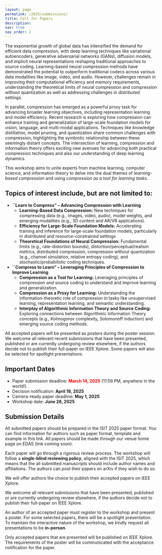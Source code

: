 ```yaml
---
layout: page
permalink: /2025/submissions/
title: Call for Papers
description:  
nav: true
nav_order: 2
---
```

The exponential growth of global data has intensified the demand for efficient data compression, with deep learning techniques like variational autoencoders, generative adversarial networks (GANs), diffusion models, and implicit neural representations reshaping traditional approaches to source coding. Learning-based neural compression methods have demonstrated the potential to outperform traditional codecs across various data modalities like image, video, and audio. However, challenges remain in improving their computational efficiency and memory requirements, understanding the theoretical limits of neural compression and compression without quantization as well as addressing challenges in distributed settings.

In parallel, compression has emerged as a powerful proxy task for advancing broader learning objectives, including representation learning and model efficiency. Recent research is exploring how compression can enhance training and generalization of large-scale foundation models for vision, language, and multi-modal applications. Techniques like knowledge distillation, model pruning, and quantization share common challenges with compression, highlighting the symbiotic relationship between these seemingly distant concepts. The intersection of learning, compression and information theory offers exciting new avenues for advancing both practical compression techniques and also our understanding of deep learning dynamics.

This workshop aims to unite experts from machine learning, computer science, and information theory to delve into the dual themes of _learning-based compression_ and using _compression as a tool for learning tasks_.


## Topics of interest include, but are not limited to:

- __``Learn to Compress” – Advancing Compression with Learning__
  - __Learning-Based Data Compression:__ New techniques for compressing data (e.g., images, video, audio), model weights, and emerging modalities (e.g., 3D content and AR/VR applications).
  - __Efficiency for Large-Scale Foundation Models:__ Accelerating training and inference for large-scale foundation models, particularly in distributed and resource-constrained settings
  - __Theoretical Foundations of Neural Compression:__ Fundamental limits (e.g., rate-distortion bounds),  distortion/perceptual/realism metrics, distributed compression, compression without quantization (e.g., channel simulation, relative entropy coding), and stochastic/probabilistic coding techniques.
- __``Compress to Learn” – Leveraging Principles of Compression to Improve Learning__
  - __Compression as a Tool for Learning:__ Leveraging principles of compression and source coding to understand and improve learning and generalization.
  - __Compression as a Proxy for Learning:__ Understanding the information-theoretic role of compression in tasks like unsupervised learning, representation learning, and semantic understanding.
  - __Interplay of Algorithmic Information Theory and Source Coding:__ Exploring connections between Algorithmic Information Theory concepts (e.g., Kolmogorov complexity, Solomonoff induction) and emerging source coding methods.

All accepted papers will be presented as posters during the poster session. We welcome all relevant recent submissions that have been presented, published or are currently undergoing review elsewhere, if the authors decide not to publish their full-paper on IEEE Xplore. Some papers will also be selected for spotlight presentations.

## Important Dates
- Paper submission deadline: <span style="color:red;font-weight:bold;">March 14, 2025</span> (11:59 PM, anywhere in the world!).
- Decision notification: __April 18, 2025__
- Camera-ready paper deadline: __May 1, 2025__
- Workshop date: __June 26, 2025__

## Submission Details

All submitted papers should be prepared in the ISIT 2025 paper format. You can find information for authors such as paper format, template and example in this link. All papers should be made through our venue home page on EDAS (link coming soon). 

Each paper will go through a rigorous review process. The workshop will follow a __single-blind reviewing policy__, aligned with the ISIT 2025, which means that the all submitted manuscripts should include author names and affiliations. The authors can post their papers on arXiv if they wish to do so.

We will offer authors the choice to publish their accepted papers on IEEE Xplore.

We welcome all relevant submissions that have been presented, published or are currently undergoing review elsewhere, if the authors decide not to publish their full-paper on IEEE Xplore.

An author of an accepted paper must register to the workshop and present a poster. For some selected papers, there will be a spotlight presentation. To maintain the interactive nature of the workshop, we kindly request all presentations to be __in-person__.

Only accepted papers that are presented will be published on IEEE Xplore. The requirements of the poster will be communicated with the acceptance notification for the paper.